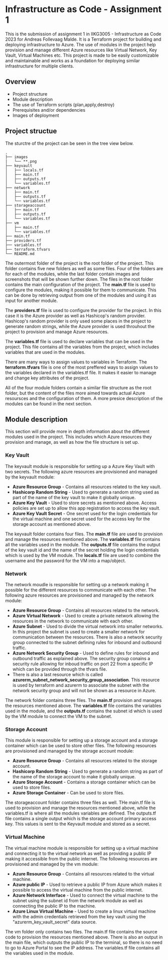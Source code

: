 # Infrastructure as Code - Assignment 1
This is the submission of assignment 1 in IIKG3005 - Infrastructure as Code 2023 for Andreas Follevaag Malde. 
It is a Terraform project for building and deploying infrastructure to Azure. The use of modules in the project help provision and manage different Azure resources like Virtual Network, Key Vault, Virtual Machines etc. 
This project is made to be easily customizable and maintainable and works as a foundation for deploying similar infrastructure for multiple clients.

## Overview
- Project structure
- Module description
- The use of Terraform scripts (plan,apply,destroy)
- Prerequisites and/or dependencies
- Images of deployment


## Project structue
The sturctre of the project can be seen in the tree view below. 
```
.
├── images
|   └── **.png
├── keyvault
│   ├── locals.tf
│   ├── main.tf
│   ├── outputs.tf
│   └── variables.tf
├── network
│   ├── main.tf
│   ├── outputs.tf
│   └── variables.tf
├── storageaccount
│   ├── main.tf
│   ├── outputs.tf
│   └── variables.tf
├── vm
│   ├── main.tf
│   └── variables.tf
├── main.tf
├── providers.tf
├── variables.tf
├── terraform.tfvars
└── README.md
```
The outermost folder of the project is the root folder of the project. This folder contains five new folders as well as some files. Four of the folders are for each of the modules, while the last folder contain images and screenshots that will be shown further down.
The files in the root folder contains the main configuration of the project. The **main.tf** file is used to configure the modules, making it possible for them to communicate. This can be done by retrieving output from one of the modules and using it as input for another module.

The **providers.tf** file is used to configure the provider for the project. In this case it is the Azure provider as well as Hashicop's random provider. Hashicop's random provider is only used some places in the project to generate random strings, while the Azure provider is used throuhout the project to provision and manage Azure resources.

The **variables.tf** file is used to declare variables that can be used in the project. This file contains all the variables from the project, which includes variables that are used in the modules. 

There are many ways to assign values to variables in Terraform. The **terraform.tfvars** file is one of the most preffered ways to assign values to the variables declared in the variables.tf file. It makes it easier to manage and change key attributes of the project.

All of the four module folders contain a similar file structure as the root folder, but the content of the files more aimed towards actual Azure resoursces and the configuration of them. A more presice description of the modules can be found in the next section.

## Module description
This section will provide more in depth information about the different modules used in the project. This includes which Azure resources they provision and manage, as well as how the file structure is set up.
### Key Vault
The keyvault module is responsible for setting up a Azure Key Vault with two secrets. The following azure resources are provisioned and managed by the keyvault module:
- **Azure Resource Group** - Contains all resources related to the key vault.
- **Hashicorp Random String** - Used to generate a random string used as part of the name of the key vault to make it globally unique.
- **Azure Key Vault** - Used to store secrets as mentioned above. Access policies are set up to allow this app registration to access the key vault.
- **Azure Key Vault Secret** - One secret used for the login credentials for the virtual machine and one secret used for the access key for the storage account as mentioned above.

The keyvault folder contains four files. The **main.tf** file are used to provision and manage the resources mentioned above. The **variables.tf** file contains all the variables used in the module. The **outputs.tf** file contains the output of the key vault id and the name of the secret holding the login credentials which is used by the VM module. The **locals.tf** file are used to combine the username and the password for the VM into a map/object.

### Network
The network moudle is responsible for setting up a network making it possible for the different resources to communicate with each other. The following azure resources are provisioned and managed by the network module:
- **Azure Resource Group** - Contains all resources related to the network.  
- **Azure Virtual Network** - Used to create a private network allowing the resources in the network to communicate with each other.
- **Azure Subnet** - Used to divide the virtual network into smaller networks. In this project the subnet is used to create a smaller network for communication between the resources. There is also a network security group connected to the subnet defining rules for inbound and outbound traffic.
- **Azure Network Security Group** - Used to define rules for inbound and outbound traffic as explained above. The security group conains a security rule allowing for inboud traffic on port 22 from a specific IP which can be provided through the tfvars file.
- There is also a last resource which is called **azurerm_subnet_network_security_group_association**. This resource is used by terraform and azurerm to associate the subnet with the network security group and will not be shown as a resource in Azure. 

The network folder contains three files. The **main.tf** provision and manages the resources mentioned above. The **variables.tf** file contains the variables used in the module, and the **outputs.tf** contains the subnet id which is used by  the VM module to connect the VM to the subnet.

### Storage Account
This module is responsible for setting up a storage account and a storage container which can be used to store other files. The following resources are provisioned and managed by the storage account module:
- **Azure Resource Group** - Contains all resources related to the storage account.
- **Hashicorp Random String** - Used to generate a random string as part of the name of the storage account to make it globally unique.
- **Azure Storage Account** - Contains a storage container which can be used to store files.
- **Azure Storage Container** - Can be used to store files.

The storageaccount folder contains three files as well. THe main.tf file is used to provision and manage the resources mentioned above, while the variables.tf is where all the modules variables are defined. The outputs.tf file contains a single output which is the storage account primary access key. This values is sent to the Keyvault module and stored as a secret.

### Virtual Machine
The virtual machine module is responsible for setting up a virtual machine and connecting it to the virtual network as well as providing a public IP making it accessible from the public internet. The following resources are provisioned and managed by the vm module:
- **Azure Resource Group** - Contains all resources related to the virtual machine.
- **Azure public IP** - Used to retrieve a public IP from Azure which makes it possible to access the virtual machine from the public internet.
- **Azure Network Interface** - Used to connect the virtual machine to the subnet using the subnet id from the network module as well as connecting the public IP to the machine.
- **Azure Linux Virtual Machine** - Used to create a linux virtual machine with the admin credentials retrieved from the key vault using the "azurerm_key_vault_secret" data source. 

The vm folder only contains two files. The main.tf file contains the source code to provision the resources mentioned above. There is also an output in the main file, which outputs the public IP to the terminal, so there is no need to go to Azure Portal to see the IP address. The variables.tf file contains all the variables used in the module.
